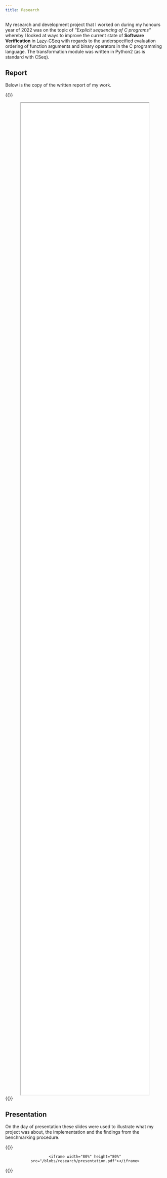 ```yaml
---
title: Research
---
```


My research and development project that I worked on during my honours year of 2022 was on the topic of _"Explicit sequencing of C programs"_ whereby I looked
at ways to improve the current state of **Software Verification** in [Lazy-CSeq]() with regards to the underspecified evaluation ordering of function
arguments and binary operators in the C programming language. The transformation module was written in Python2 (as is standard with CSeq).

## Report

Below is the copy of the written report of my work.

{{<bruh>}}
<center>
	<iframe width="80%" height="80%" src="/blobs/research/report.pdf"></iframe>
</center>
{{</bruh>}}

## Presentation

On the day of presentation these slides were used to illustrate what my project was about, the implementation and the findings from the benchmarking procedure.

{{<bruh>}}
<object data="/blobs/research/presentation.pdf" type="application/pdf" style="min-height:100vh;width:100%"></object>
<center>

	<iframe width="80%" height="80%" src="/blobs/research/presentation.pdf"></iframe>
</center>
{{</bruh>}}
